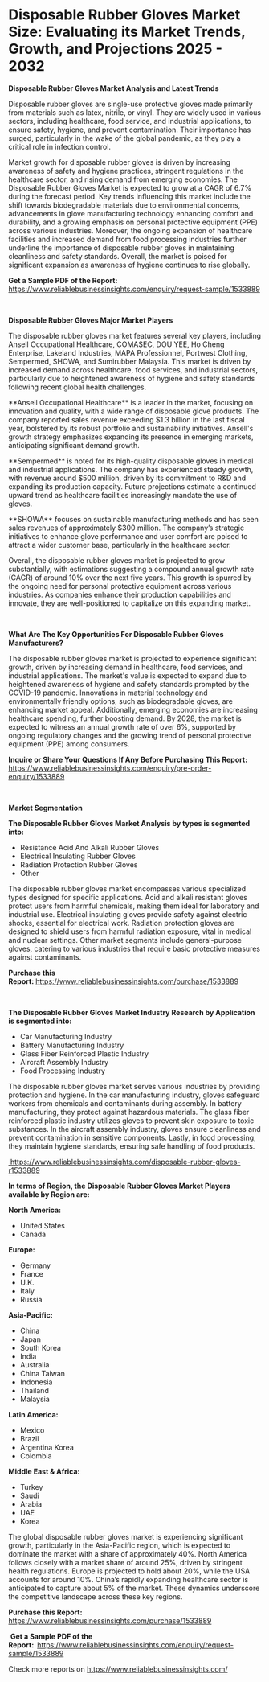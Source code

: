 <p><h1>Disposable Rubber Gloves Market Size: Evaluating its Market Trends, Growth, and Projections 2025 - 2032</h1></p><p><strong>Disposable Rubber Gloves Market Analysis and Latest Trends</strong></p>
<p><p>Disposable rubber gloves are single-use protective gloves made primarily from materials such as latex, nitrile, or vinyl. They are widely used in various sectors, including healthcare, food service, and industrial applications, to ensure safety, hygiene, and prevent contamination. Their importance has surged, particularly in the wake of the global pandemic, as they play a critical role in infection control.</p><p>Market growth for disposable rubber gloves is driven by increasing awareness of safety and hygiene practices, stringent regulations in the healthcare sector, and rising demand from emerging economies. The Disposable Rubber Gloves Market is expected to grow at a CAGR of 6.7% during the forecast period. Key trends influencing this market include the shift towards biodegradable materials due to environmental concerns, advancements in glove manufacturing technology enhancing comfort and durability, and a growing emphasis on personal protective equipment (PPE) across various industries. Moreover, the ongoing expansion of healthcare facilities and increased demand from food processing industries further underline the importance of disposable rubber gloves in maintaining cleanliness and safety standards. Overall, the market is poised for significant expansion as awareness of hygiene continues to rise globally.</p></p>
<p><strong>Get a Sample PDF of the Report:&nbsp;</strong> <a href="https://www.reliablebusinessinsights.com/enquiry/request-sample/1533889?utm_campaign=3080&utm_medium=2&utm_source=Github&utm_content=ia&utm_term=31032025&utm_id=disposable-rubber-gloves">https://www.reliablebusinessinsights.com/enquiry/request-sample/1533889</a></p>
<p>&nbsp;</p>
<p><strong>Disposable Rubber Gloves Major Market Players</strong></p>
<p><p>The disposable rubber gloves market features several key players, including Ansell Occupational Healthcare, COMASEC, DOU YEE, Ho Cheng Enterprise, Lakeland Industries, MAPA Professionnel, Portwest Clothing, Sempermed, SHOWA, and Sumirubber Malaysia. This market is driven by increased demand across healthcare, food services, and industrial sectors, particularly due to heightened awareness of hygiene and safety standards following recent global health challenges.</p><p>**Ansell Occupational Healthcare** is a leader in the market, focusing on innovation and quality, with a wide range of disposable glove products. The company reported sales revenue exceeding $1.3 billion in the last fiscal year, bolstered by its robust portfolio and sustainability initiatives. Ansell's growth strategy emphasizes expanding its presence in emerging markets, anticipating significant demand growth.</p><p>**Sempermed** is noted for its high-quality disposable gloves in medical and industrial applications. The company has experienced steady growth, with revenue around $500 million, driven by its commitment to R&D and expanding its production capacity. Future projections estimate a continued upward trend as healthcare facilities increasingly mandate the use of gloves.</p><p>**SHOWA** focuses on sustainable manufacturing methods and has seen sales revenues of approximately $300 million. The company’s strategic initiatives to enhance glove performance and user comfort are poised to attract a wider customer base, particularly in the healthcare sector.</p><p>Overall, the disposable rubber gloves market is projected to grow substantially, with estimations suggesting a compound annual growth rate (CAGR) of around 10% over the next five years. This growth is spurred by the ongoing need for personal protective equipment across various industries. As companies enhance their production capabilities and innovate, they are well-positioned to capitalize on this expanding market.</p></p>
<p>&nbsp;</p>
<p><strong>What Are The Key Opportunities For Disposable Rubber Gloves Manufacturers?</strong></p>
<p><p>The disposable rubber gloves market is projected to experience significant growth, driven by increasing demand in healthcare, food services, and industrial applications. The market's value is expected to expand due to heightened awareness of hygiene and safety standards prompted by the COVID-19 pandemic. Innovations in material technology and environmentally friendly options, such as biodegradable gloves, are enhancing market appeal. Additionally, emerging economies are increasing healthcare spending, further boosting demand. By 2028, the market is expected to witness an annual growth rate of over 6%, supported by ongoing regulatory changes and the growing trend of personal protective equipment (PPE) among consumers.</p></p>
<p><strong>Inquire or Share Your Questions If Any Before Purchasing This Report:</strong> <a href="https://www.reliablebusinessinsights.com/enquiry/pre-order-enquiry/1533889?utm_campaign=3080&utm_medium=2&utm_source=Github&utm_content=ia&utm_term=31032025&utm_id=disposable-rubber-gloves">https://www.reliablebusinessinsights.com/enquiry/pre-order-enquiry/1533889</a></p>
<p>&nbsp;</p>
<p><strong>Market Segmentation</strong></p>
<p><strong>The Disposable Rubber Gloves Market Analysis by types is segmented into:</strong></p>
<p><ul><li>Resistance Acid And Alkali Rubber Gloves</li><li>Electrical Insulating Rubber Gloves</li><li>Radiation Protection Rubber Gloves</li><li>Other</li></ul></p>
<p><p>The disposable rubber gloves market encompasses various specialized types designed for specific applications. Acid and alkali resistant gloves protect users from harmful chemicals, making them ideal for laboratory and industrial use. Electrical insulating gloves provide safety against electric shocks, essential for electrical work. Radiation protection gloves are designed to shield users from harmful radiation exposure, vital in medical and nuclear settings. Other market segments include general-purpose gloves, catering to various industries that require basic protective measures against contaminants.</p></p>
<p><strong>Purchase this Report:&nbsp;</strong><a href="https://www.reliablebusinessinsights.com/purchase/1533889?utm_campaign=3080&utm_medium=2&utm_source=Github&utm_content=ia&utm_term=31032025&utm_id=disposable-rubber-gloves">https://www.reliablebusinessinsights.com/purchase/1533889</a></p>
<p>&nbsp;</p>
<p><strong>The Disposable Rubber Gloves Market Industry Research by Application is segmented into:</strong></p>
<p><ul><li>Car Manufacturing Industry</li><li>Battery Manufacturing Industry</li><li>Glass Fiber Reinforced Plastic Industry</li><li>Aircraft Assembly Industry</li><li>Food Processing Industry</li></ul></p>
<p><p>The disposable rubber gloves market serves various industries by providing protection and hygiene. In the car manufacturing industry, gloves safeguard workers from chemicals and contaminants during assembly. In battery manufacturing, they protect against hazardous materials. The glass fiber reinforced plastic industry utilizes gloves to prevent skin exposure to toxic substances. In the aircraft assembly industry, gloves ensure cleanliness and prevent contamination in sensitive components. Lastly, in food processing, they maintain hygiene standards, ensuring safe handling of food products.</p></p>
<p><a href="https://www.reliablebusinessinsights.com/disposable-rubber-gloves-r1533889?utm_campaign=3080&utm_medium=2&utm_source=Github&utm_content=ia&utm_term=31032025&utm_id=disposable-rubber-gloves">&nbsp;https://www.reliablebusinessinsights.com/disposable-rubber-gloves-r1533889</a></p>
<p><strong>In terms of Region, the Disposable Rubber Gloves Market Players available by Region are:</strong></p>
<p>
    <p> <strong> North America: </strong>
        <ul>
            <li>United States</li>
            <li>Canada</li>
        </ul>
        </p> 
    <p> <strong> Europe: </strong>
        <ul>
            <li>Germany</li>
            <li>France</li>
            <li>U.K.</li>
            <li>Italy</li>
            <li>Russia</li>
        </ul>
        </p> 
    <p> <strong> Asia-Pacific: </strong>
        <ul>
            <li>China</li>
            <li>Japan</li>
            <li>South Korea</li>
            <li>India</li>
            <li>Australia</li>
            <li>China Taiwan</li>
            <li>Indonesia</li>
            <li>Thailand</li>
            <li>Malaysia</li>
        </ul>
        </p> 
    <p> <strong> Latin America: </strong>
        <ul>
            <li>Mexico</li>
            <li>Brazil</li>
            <li>Argentina Korea</li>
            <li>Colombia</li>
        </ul>
        </p> 
    <p> <strong> Middle East & Africa: </strong>
        <ul>
            <li>Turkey</li>
            <li>Saudi</li>
            <li>Arabia</li>
            <li>UAE</li>
            <li>Korea</li>
        </ul>
    </p>
    </p>
<p><p>The global disposable rubber gloves market is experiencing significant growth, particularly in the Asia-Pacific region, which is expected to dominate the market with a share of approximately 40%. North America follows closely with a market share of around 25%, driven by stringent health regulations. Europe is projected to hold about 20%, while the USA accounts for around 10%. China’s rapidly expanding healthcare sector is anticipated to capture about 5% of the market. These dynamics underscore the competitive landscape across these key regions.</p></p>
<p><strong>Purchase this Report: </strong><a href="https://www.reliablebusinessinsights.com/purchase/1533889?utm_campaign=3080&utm_medium=2&utm_source=Github&utm_content=ia&utm_term=31032025&utm_id=disposable-rubber-gloves">https://www.reliablebusinessinsights.com/purchase/1533889</a></p>
<p>&nbsp;<strong>Get a Sample PDF of the Report:&nbsp;&nbsp;</strong><a href="https://www.reliablebusinessinsights.com/enquiry/request-sample/1533889?utm_campaign=3080&utm_medium=2&utm_source=Github&utm_content=ia&utm_term=31032025&utm_id=disposable-rubber-gloves">https://www.reliablebusinessinsights.com/enquiry/request-sample/1533889</a></p>
<p><strong></strong></p>
<p>Check more reports on <a href="https://www.reliablebusinessinsights.com/?utm_campaign=3080&utm_medium=2&utm_source=Github&utm_content=ia&utm_term=31032025&utm_id=disposable-rubber-gloves">https://www.reliablebusinessinsights.com/</a></p>